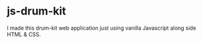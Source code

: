 # js-drum-kit
I made this drum-kit web application just using vanilla Javascript along side HTML &amp; CSS.
